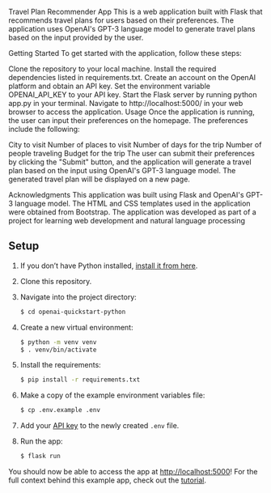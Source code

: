 Travel Plan Recommender App
This is a web application built with Flask that recommends travel plans for users based on their preferences. The application uses OpenAI's GPT-3 language model to generate travel plans based on the input provided by the user.

Getting Started
To get started with the application, follow these steps:

Clone the repository to your local machine.
Install the required dependencies listed in requirements.txt.
Create an account on the OpenAI platform and obtain an API key.
Set the environment variable OPENAI_API_KEY to your API key.
Start the Flask server by running python app.py in your terminal.
Navigate to http://localhost:5000/ in your web browser to access the application.
Usage
Once the application is running, the user can input their preferences on the homepage. The preferences include the following:

City to visit
Number of places to visit
Number of days for the trip
Number of people traveling
Budget for the trip
The user can submit their preferences by clicking the "Submit" button, and the application will generate a travel plan based on the input using OpenAI's GPT-3 language model. The generated travel plan will be displayed on a new page.

Acknowledgments
This application was built using Flask and OpenAI's GPT-3 language model.
The HTML and CSS templates used in the application were obtained from Bootstrap.
The application was developed as part of a project for learning web development and natural language processing

## Setup

1. If you don’t have Python installed, [install it from here](https://www.python.org/downloads/).

2. Clone this repository.

3. Navigate into the project directory:

   ```bash
   $ cd openai-quickstart-python
   ```

4. Create a new virtual environment:

   ```bash
   $ python -m venv venv
   $ . venv/bin/activate
   ```

5. Install the requirements:

   ```bash
   $ pip install -r requirements.txt
   ```

6. Make a copy of the example environment variables file:

   ```bash
   $ cp .env.example .env
   ```

7. Add your [API key](https://beta.openai.com/account/api-keys) to the newly created `.env` file.

8. Run the app:

   ```bash
   $ flask run
   ```

You should now be able to access the app at [http://localhost:5000](http://localhost:5000)! For the full context behind this example app, check out the [tutorial](https://beta.openai.com/docs/quickstart).
